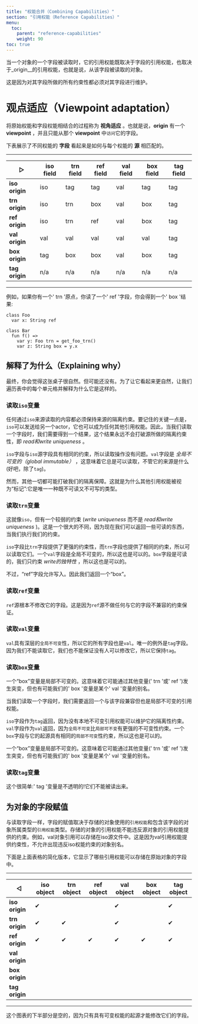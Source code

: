 ```yaml
---
title: "权能合并（Combining Capabilities）"
section: "引用权能（Reference Capabilities）"
menu:
  toc:
    parent: "reference-capabilities"
    weight: 90
toc: true
---
```


<!-- When a field of an object is read, its reference capability depends both on the reference capability of the field and the reference capability of the __origin__, that is, the object the field is being read from. -->
当一个对象的一个字段被读取时，它的引用权能既取决于字段的引用权能，也取决于_origin__的引用权能，也就是说，从该字段被读取的对象。

<!-- This is because all the guarantees that the __origin__ reference capability makes have to be maintained for its fields as well. -->
这是因为对其字段所做的所有约束性都必须对其字段进行维护。

<!-- # Viewpoint adaptation -->
# 观点适应（Viewpoint adaptation）

<!-- The process of combining origin and field capabilities is called __viewpoint adaptation__. That is, the __origin__ has a __viewpoint__, and can "see" its fields only from that __viewpoint__. -->
将原始权能和字段权能相结合的过程称为 __视角适应__ 。也就是说，__origin__ 有一个 __viewpoint__ ，并且只能从那个 __viewpoint__ 中`访问`它的字段。

<!-- Let's start with a table. This shows how __fields__ of each capability "look" to __origins__ of each capability. -->
下表展示了不同权能的 __字段__ 看起来是如何与每个权能的 __源__ 相匹配的。

---

| &#x25B7;        | iso field | trn field | ref field | val field | box field | tag field |
|-----------------|-----------|-----------|-----------|-----------|-----------|-----------|
| __iso origin__  | iso       | tag       | tag       | val       | tag       | tag       |
| __trn origin__  | iso       | trn       | box       | val       | box       | tag       |
| __ref origin__  | iso       | trn       | ref       | val       | box       | tag       |
| __val origin__  | val       | val       | val       | val       | val       | tag       |
| __box origin__  | tag       | box       | box       | val       | box       | tag       |
| __tag origin__  | n/a       | n/a       | n/a       | n/a       | n/a       | n/a       |

---

<!-- For example, if you have a `trn` origin and you read a `ref` field, you get a `box` result: -->
例如，如果你有一个' trn '原点，你读了一个' ref '字段，你会得到一个' box '结果:

```pony
class Foo
  var x: String ref

class Bar
  fun f() =>
    var y: Foo trn = get_foo_trn()
    var z: String box = y.x
```

<!-- ## Explaining why -->
## 解释了为什么（Explaining why）

<!-- That table will seem totally natural to you, eventually. But probably not yet. To help it seem natural, let's walk through each cell in the table and explain why it is the way it is. -->
最终，你会觉得这张桌子很自然。但可能还没有。为了让它看起来更自然，让我们遍历表中的每个单元格并解释为什么它是这样的。

<!-- ### Reading from an `iso` variable -->
### 读取`iso`变量

<!-- Anything read through an `iso` origin has to maintain the isolation guarantee that the origin has. The key thing to remember is that the `iso` can be sent to another actor and it can also become any other reference capability. So when we read a field, we need to get a result that won't ever break the isolation guarantees that the origin makes, that is, _read and write uniqueness_. -->
任何通过`iso`来源读取的内容都必须保持来源的隔离约束。要记住的关键一点是，`iso`可以发送给另一个actor，它也可以成为任何其他引用权能。因此，当我们读取一个字段时，我们需要得到一个结果，这个结果永远不会打破源所做的隔离约束性，即 _read和write uniqueness_ 。

<!-- An `iso` field makes the same guarantees as an `iso` origin, so that's fine to read. A `val` field is _globally immutable_, which means it's always ok to read it, no matter what the origin is (well, other than `tag`). -->
`iso`字段与`iso`源字段具有相同的约束，所以读取操作没有问题。`val`字段是 _全局不可变的（global immutable）_ ，这意味着它总是可以读取，不管它的来源是什么(好吧，除了`tag`)。

<!-- Everything else, though, can break our isolation guarantees. That's why other reference capabilities are seen as `tag`: it's the only type that is neither readable nor writable. -->
然而，其他一切都可能打破我们的隔离保障。这就是为什么其他引用权能被视为“标记”:它是唯一一种既不可读又不可写的类型。

<!-- ### Reading from a `trn` variable -->
### 读取`trn`变量

<!-- This is like `iso`, but with a weaker guarantee (_write uniqueness_ as opposed to _read and write uniqueness_). That makes a big difference since now we can return something readable when we enforce our guarantees. -->
这就像`iso`，但有一个较弱的约束 (_write uniqueness_ 而不是 _read和write uniqueness_ )。这是一个很大的不同，因为现在我们可以返回一些可读的东西，当我们执行我们的约束。

<!-- An `iso` field makes stronger guarantees than a `trn` origin, and a `trn` field makes the same guarantees, so they're fine to read. A `val` field is _globally immutable_, so that's fine too. A `box` field is readable, and we only guarantee _write uniqueness_, so that's fine too. -->
`iso`字段比`trn`字段提供了更强的约束性，而`trn`字段也提供了相同的约束，所以可以读取它们。一个`val`字段是全局不可变的，所以这也是可以的。`box`字段是可读的，我们只约束 _write的独特性_ ，所以这也是可以的。

<!-- A `ref` field, though, would allow writing. So instead we return a `box`. -->
不过，“ref”字段允许写入。因此我们返回一个“box”。

<!-- ### Reading from a `ref` variable -->
### 读取`ref`变量

<!-- A `ref` origin doesn't modify its fields at all. This is because a `ref` origin doesn't make any guarantees that are incompatible with its fields. -->
`ref`源根本不修改它的字段。这是因为`ref`源不做任何与它的字段不兼容的约束保证。

<!-- ### Reading from a `val` variable -->
### 读取`val`变量

<!-- A `val` origin is deeply and globally immutable, so all of its fields are also `val`. The only exception is a `tag` field. Since we can't read from it, we also can't guarantee that nobody can write to it, so it stays `tag`. -->
`val`具有深层的`全局不可变`性，所以它的所有字段也是`val`。唯一的例外是`tag`字段。因为我们不能读取它，我们也不能保证没有人可以修改它，所以它保持`tag`。

<!-- ### Reading from a `box` variable -->
### 读取`box`变量

<!-- A `box` variable is locally immutable. This means it's possible that it may be mutated through some other variable (a `trn` or a `ref`), but it's also possible that our `box` variable is an alias of some `val` variable. -->
一个“box”变量是局部不可变的。这意味着它可能通过其他变量(' trn '或' ref ')发生突变，但也有可能我们的' box '变量是某个' val '变量的别名。

<!-- When we read a field, we need to return a reference capability that is compatible with the field but is also locally immutable. -->
当我们读取一个字段时，我们需要返回一个与该字段兼容但也是局部不可变的引用权能。

<!-- An `iso` field is returned as a `tag` because no locally immutable reference capability can maintain its isolation guarantees. A `val` field is returned as a `val` because global immutability is a stronger guarantee than local immutability. A `box` field makes the same local immutability guarantee as its origin, so that's also fine. -->
`iso`字段作为`tag`返回，因为没有本地不可变引用权能可以维护它的隔离性约束。`val`字段作为`val`返回，因为`全局不可变`比`局部可不变`有更强的不可变性约束。一个`box`字段与它的起源具有相同的`局部不可变`性约束，所以这也是可以的。

<!-- For `trn` and `ref` we need to return a locally immutable reference capability that doesn't violate any guarantees the field makes. In both cases, we can return `box`. -->
一个“box”变量是局部不可变的。这意味着它可能通过其他变量(' trn '或' ref ')发生突变，但也有可能我们的' box '变量是某个' val '变量的别名。

<!-- ### Reading from a `tag` variable -->
### 读取`tag`变量

<!-- This one is easy: `tag` variables are opaque! They can't be read from. -->
这个很简单:' tag '变量是不透明的!它们不能被读出来。

<!-- ## Writing to the field of an object -->
## 为对象的字段赋值

<!-- Like reading the field of an object, writing to a field depends on the reference capability of the object reference being stored and the reference capability of the origin object containing the field. The reference capability of the object being stored must not violate the guarantees made by the origin object's reference capability. For example, a val object reference can be stored in an iso origin. This is because the val reference capability guarantees that no alias to that object exists which could violate the guarantees that the iso capability makes. -->
与读取字段一样，字段的赋值取决于存储的对象使用的`引用权能`和包含该字段的对象所属类型的`引用权能`类型。存储的对象的引用权能不能违反源对象的引用权能提供的约束。例如，val对象引用可以存储在iso源文件中。这是因为val引用权能提供约束性，不允许出现违反iso权能约束的对象别名。

<!-- Here's a simplified version of the table above that shows which reference capabilities can be stored in the field of an origin object. -->
下面是上面表格的简化版本，它显示了哪些引用权能可以存储在原始对象的字段中。

---

| &#x25C1;       | iso object | trn object | ref object | val object | box object | tag object |
|----------------|------------|------------|------------|------------|------------|------------|
| __iso origin__ | &#x2714;   |            |            | &#x2714;   |            | &#x2714;   |
| __trn origin__ | &#x2714;   | &#x2714;   |            | &#x2714;   |            | &#x2714;   |
| __ref origin__ | &#x2714;   | &#x2714;   | &#x2714;   | &#x2714;   | &#x2714;   | &#x2714;   |
| __val origin__ |            |            |            |            |            |            |
| __box origin__ |            |            |            |            |            |            |
| __tag origin__ |            |            |            |            |            |            |

---

<!-- The bottom half of this chart is empty, since only origins with a mutable capability can have their fields modified. -->
这个图表的下半部分是空的，因为只有具有可变权能的起源才能修改它们的字段。
